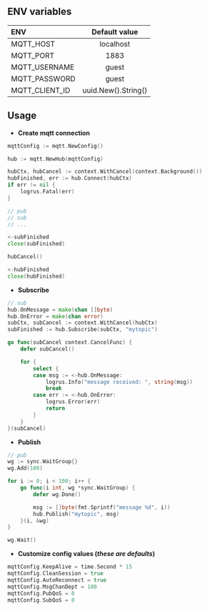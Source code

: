 ## ENV variables

| ENV            | Default value         |
|:---------------|:---------------------:|
| MQTT_HOST      | localhost             |
| MQTT_PORT      | 1883                  |
| MQTT_USERNAME  | guest                 |
| MQTT_PASSWORD  | guest                 |
| MQTT_CLIENT_ID | uuid.New().String()   |

## Usage

* **Create mqtt connection**
```go
mqttConfig := mqtt.NewConfig()

hub := mqtt.NewHub(mqttConfig)

hubCtx, hubCancel := context.WithCancel(context.Background())
hubFinished, err := hub.Connect(hubCtx)
if err != nil {
    logrus.Fatal(err)
}

// pub
// sub
// ...

<-subFinished
close(subFinished)

hubCancel()

<-hubFinished
close(hubFinished)
```

* **Subscribe**
```go
// sub
hub.OnMessage = make(chan []byte)
hub.OnError = make(chan error)
subCtx, subCancel := context.WithCancel(hubCtx)
subFinished := hub.Subscribe(subCtx, "mytopic")

go func(subCancel context.CancelFunc) {
    defer subCancel()

    for {
        select {
        case msg := <-hub.OnMessage:
            logrus.Info("message received: ", string(msg))
            break
        case err := <-hub.OnError:
            logrus.Error(err)
            return
        }
    }
}(subCancel)
```

* **Publish**
```go
// pub
wg := sync.WaitGroup{}
wg.Add(100)

for i := 0; i < 100; i++ {
    go func(i int, wg *sync.WaitGroup) {
        defer wg.Done()

        msg := []byte(fmt.Sprintf("message %d", i))
        hub.Publish("mytopic", msg)
    }(i, &wg)
}

wg.Wait()
```

* **Customize config values (*these are defaults*)**
```go
mqttConfig.KeepAlive = time.Second * 15
mqttConfig.CleanSession = true
mqttConfig.AutoReconnect = true
mqttConfig.MsgChanDept = 100
mqttConfig.PubQoS = 0
mqttConfig.SubQoS = 0
```